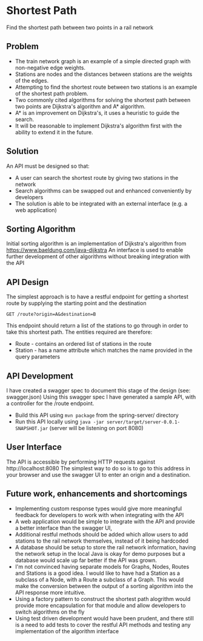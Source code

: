 # Shortest Path
Find the shortest path between two points in a rail network

## Problem
* The train network graph is an example of a simple directed graph with non-negative edge weights.
* Stations are nodes and the distances between stations are the weights of the edges.
* Attempting to find the shortest route between two stations is an example of the shortest path problem. 
* Two commonly cited algorithms for solving the shortest path between two points are Dijkstra's algorithm and A* algorithm.
* A* is an improvement on Dijkstra's, it uses a heuristic to guide the search.
* It will be reasonable to implement Dijkstra's algorithm first with the ability to extend it in the future.

## Solution
An API must be designed so that:
* A user can search the shortest route by giving two stations in the network
* Search algorithms can be swapped out and enhanced conveniently by developers
* The solution is able to be integrated with an external interface (e.g. a web application)

## Sorting Algorithm
Initial sorting algorithm is an implementation of Dijkstra's algorithm from https://www.baeldung.com/java-dijkstra
An interface is used to enable further development of other algorithms without breaking integration with the API

## API Design
The simplest approach is to have a restful endpoint for getting a shortest route by supplying the starting point and the destination

    GET /route?origin=A&destination=B

This endpoint should return a list of the stations to go through in order to take this shortest path. 
The entities required are therefore:
* Route - contains an ordered list of stations in the route
* Station - has a name attribute which matches the name provided in the query parameters

## API Development
I have created a swagger spec to document this stage of the design (see: swagger.json)
Using this swagger spec I have generated a sample API, with a controller for the /route endpoint.
* Build this API using `mvn package` from the spring-server/ directory
* Run this API locally using `java -jar server/target/server-0.0.1-SNAPSHOT.jar` (server will be listening on port 8080)

## User Interface
The API is accessible by performing HTTP requests against http://localhost:8080
The simplest way to do so is to go to this address in your browser and use the swagger UI to enter an origin and a destination. 
 
## Future work, enhancements and shortcomings 
* Implementing custom response types would give more meaningful feedback for developers to work with when integrating with the API
* A web application would be simple to integrate with the API and provide a better interface than the swagger UI,
* Additional restful methods should be added which allow users to add stations to the rail network themselves, instead of it being hardcoded
* A database should be setup to store the rail network information, having the network setup in the local Java is okay for demo purposes but a database would scale up far better if the API was grown.
* I'm not convinced having separate models for Graphs, Nodes, Routes and Stations is a good idea. I would like to have had a Station as a subclass of a Node, with a Route a subclass of a Graph. This would make the conversion between the output of a sorting algorithm into the API response more intuitive.
* Using a factory pattern to construct the shortest path alogrithm would provide more encapsulation for that module and allow developers to switch algorithms on the fly
* Using test driven development would have been prudent, and there still is a need to add tests to cover the restful API methods and testing any implementation of the algorithm interface
